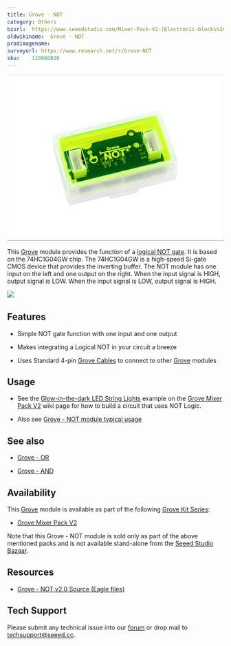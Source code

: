 ```yaml
---
title: Grove - NOT
category: Others
bzurl:  https://www.seeedstudio.com/Mixer-Pack-V2-(Electronic-blocks%2Cwithout-Arduino%2Cplug-and-play-system)-p-1867.html
oldwikiname:  Grove - NOT
prodimagename:
surveyurl: https://www.research.net/r/Grove-NOT
sku:    110060026
---
```

![](https://github.com/SeeedDocument/Grove-NOT/raw/master/img/NOT_photo1.jpg)

This [Grove](/Grove "Grove") module provides the function of a [logical NOT gate](https://en.wikipedia.org/wiki/Inverter_%28logic_gate%29). It is based on the 74HC1G04GW chip. The 74HC1G04GW is a high-speed Si-gate CMOS device that provides the inverting buffer. The NOT module has one input on the left and one output on the right. When the input signal is HIGH, output signal is LOW. When the input signal is LOW, output signal is HIGH.

[![](https://github.com/SeeedDocument/Seeed-WiKi/raw/master/docs/images/300px-Get_One_Now_Banner-ragular.png)](https://www.seeedstudio.com/Mixer-Pack-V2-(Electronic-blocks%2Cwithout-Arduino%2Cplug-and-play-system)-p-1867.html)

##  Features

*   Simple NOT gate function with one input and one output

*   Makes integrating a Logical NOT in your circuit a breeze

*   Uses Standard 4-pin [Grove Cables](/Grove_System/#grove-cables "GROVE System") to connect to other [Grove](/Grove "Grove") modules

##  Usage

*   See the [ Glow-in-the-dark LED String Lights](/Grove-Mixer_Pack_V2/#glow-in-the-dark-string-lights "GROVE MIXER PACK V2") example on the [ Grove Mixer Pack V2](/Grove-Mixer_Pack_V2 "GROVE MIXER PACK V2") wiki page for how to build a circuit that uses NOT Logic.

*   Also see [Grove - NOT module typical usage](/Grove-Mixer_Pack_V2/#grove-not-module "GROVE MIXER PACK V2")

##  See also

*   [Grove - OR](/Grove-OR "Grove - OR")

*   [Grove - AND](/Grove-AND "Grove - AND")

##  Availability

This [Grove](/Grove "Grove") module is available as part of the following [Grove Kit Series](/Grove_System/#grove-starter-kit "GROVE System"):

*   [Grove Mixer Pack V2](/Grove-Mixer_Pack_V2 "GROVE MIXER PACK V2")

Note that this Grove - NOT module is sold only as part of the above mentioned packs and is not available stand-alone from the [Seeed Studio Bazaar](http://www.seeedstudio.com/depot/).

##  Resources

*   [Grove - NOT v2.0 Source (Eagle files)](https://github.com/SeeedDocument/Grove-NOT/raw/master/res/Grove-NOT_v2.0_Eagle.zip)

## Tech Support
Please submit any technical issue into our [forum](http://forum.seeedstudio.com/) or drop mail to techsupport@seeed.cc. 